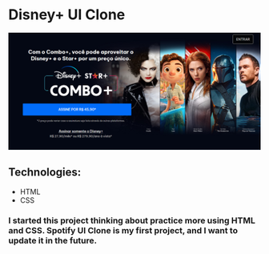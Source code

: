 # **Disney+ UI Clone**

<img src="./images/disney-print.png">

## Technologies:

- HTML
- CSS

### I started this project thinking about practice more using HTML and CSS. Spotify UI Clone is my first project, and I want to update it in the future.
